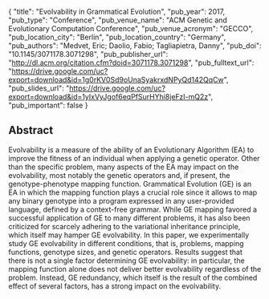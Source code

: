{
  "title": "Evolvability in Grammatical Evolution",
  "pub_year": 2017,
  "pub_type": "Conference",
  "pub_venue_name": "ACM Genetic and Evolutionary Computation Conference",
  "pub_venue_acronym": "GECCO",
  "pub_location_city": "Berlin",
  "pub_location_country": "Germany",
  "pub_authors": "Medvet, Eric; Daolio, Fabio; Tagliapietra, Danny",
  "pub_doi": "10.1145/3071178.3071298",
  "pub_publisher_url": "http://dl.acm.org/citation.cfm?doid=3071178.3071298",
  "pub_fulltext_url": "https://drive.google.com/uc?export=download&id=1g0rKV0Sd9oUnaSyakrxdNPyQd142QqCw",
  "pub_slides_url": "https://drive.google.com/uc?export=download&id=1yIxVyJgof6eqPfSurHYhi8jeFzI-mQ2z",
  "pub_important": false
}

## Abstract
Evolvability is a measure of the ability of an Evolutionary Algorithm (EA) to improve the fitness of an individual when applying a genetic operator. Other than the specific problem, many aspects of the EA may impact on the evolvability, most notably the genetic operators and, if present, the genotype-phenotype mapping function. Grammatical Evolution (GE) is an EA in which the mapping function plays a crucial role since it allows to map any binary genotype into a program expressed in any user-provided language, defined by a context-free grammar. While GE mapping favored a successful application of GE to many different problems, it has also been criticized for scarcely adhering to the variational inheritance principle, which itself may hamper GE evolvability. In this paper, we experimentally study GE evolvability in different conditions, that is, problems, mapping functions, genotype sizes, and genetic operators. Results suggest that there is not a single factor determining GE evolvability: in particular, the mapping function alone does not deliver better evolvability regardless of the problem. Instead, GE redundancy, which itself is the result of the combined effect of several factors, has a strong impact on the evolvability.
